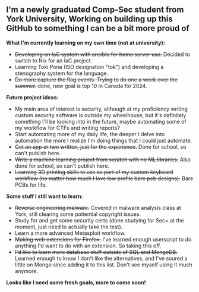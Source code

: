 I'm a newly graduated Comp-Sec student from York University, Working on building up this GitHub to something I can be a bit more proud of
---
**What I'm currently learning on my own time (not at university):**
- ~~Developing an IaC system with ansible for home server use.~~ Decided to switch to Nix for an IaC project. 
- Learning Toki Pona (ISO designation "tok") and developing a stenography system for the language. 
- ~~Do more capture the flag events. Trying to do one a week over the summer.~~ done, new goal is top 10 in Canada for 2024. 

**Future project ideas:**
- My main area of interest is security, although at my proficiency writing custom security software is outside my wheelhouse, but it's definitely something I'll be looking into in the future, maybe automating some of my workflow for CTFs and writing reports?
- Start automating more of my daily life, the deeper I delve into automation the more I realize I'm doing things that I could just automate.
- ~~Get an app or two written, just for the experience.~~ Done for school, so can't publish here. 
- ~~Write a machine learning project from scratch with no ML libraries.~~ Also done for school, so can't publish here.
- ~~Learning 3D printing skills to use as part of my custom keyboard workflow (no matter how much I love low profile bare pcb designs).~~ Bare PCBs for life. 

**Some stuff I still want to learn:**
 - ~~Reverse engineering malware.~~ Covered in malware analysis class at York, still clearing some potiential copyright issues. 
 - Study for and get some security certs (done studying for Sec+ at the moment, just need to actually take the test).
 - Learn a more advanced Metasploit workflow.
 - ~~Making web extensions for Firefox.~~ I've learned enough userscript to do anything I'd want to do with an extension. So taking this off. 
 - ~~I'd like to learn more database stuff outside of SQL and MongoDB.~~ Learned enough to know I don't like the alternatives, and I've soured a little on Mongo since adding it to this list. Don't see myself using it much anymore. 

**Looks like I need some fresh goals, more to come soon!**
